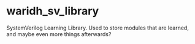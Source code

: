 # waridh_sv_library
SystemVerilog Learning Library. Used to store modules that are learned, and maybe even more things afterwards?
